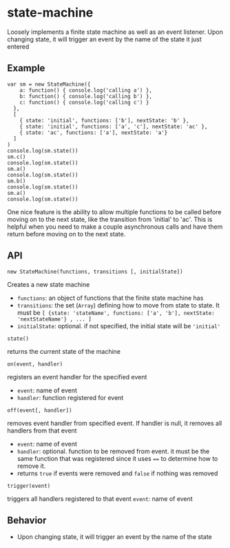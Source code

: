 # state-machine

Loosely implements a finite state machine as well as an event listener.  Upon changing state, it will trigger an event by the name of the state it just entered

## Example
```
var sm = new StateMachine({
    a: function() { console.log('calling a') },
    b: function() { console.log('calling b') },
    c: function() { console.log('calling c') }
  },
  [
    { state: 'initial', functions: ['b'], nextState: 'b' },
    { state: 'initial', functions: ['a', 'c'], nextState: 'ac' },
    { state: 'ac', functions: ['a'], nextState: 'a'}
  ]
)
console.log(sm.state())
sm.c()
console.log(sm.state())
sm.a()
console.log(sm.state())
sm.b()
console.log(sm.state())
sm.a()
console.log(sm.state())
```

One nice feature is the ability to allow multiple functions to be called before moving on to the next state, like the transition from 'initial' to 'ac'.  This is helpful when you need to make a couple asynchronous calls and have them return before moving on to the next state.

## API
```
new StateMachine(functions, transitions [, initialState])
```
Creates a new state machine
* `functions`: an object of functions that the finite state machine has
* `transitions`: the set (`Array`) defining how to move from state to state.  It must be `[ {state: 'stateName', functions: ['a', 'b'], nextState: 'nextStateName'} , ... ]`
* `initialState`: optional.  if not specified, the initial state will be `'initial'`

```
state()
```
returns the current state of the machine

```
on(event, handler)
```
registers an event handler for the specified event
* `event`: name of event
* `handler`: function registered for event

```
off(event[, handler])
```
removes event handler from specified event.  If handler is null, it removes all handlers from that event
* `event`: name of event
* `handler`: optional. function to be removed from event.  it must be the same function that was registered since it uses `==` to determine how to remove it.
* returns `true` if events were removed and `false` if nothing was removed

```
trigger(event)
```
triggers all handlers registered to that event
`event`: name of event

## Behavior
* Upon changing state, it will trigger an event by the name of the state
